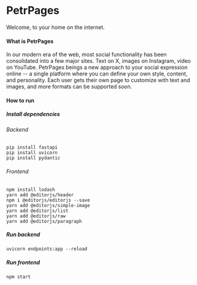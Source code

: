 # PetrPages
Welcome, to your home on the internet.

#### What is PetrPages
In our modern era of the web, most social functionality has been consolidated into a few major sites. Text on X, images on Instagram, video on YouTube.
PetrPages beings a new approach to your social expression online -- a single platform where you can define your own style, content, and personality.
Each user gets their own page to customize with text and images, and more formats can be supported soon.

#### How to run
##### Install dependencies
###### Backend
```
pip install fastapi
pip install uvicorn
pip install pydantic
```

###### Frontend
```
npm install lodash
yarn add @editorjs/header
npm i @editorjs/editorjs --save
yarn add @editorjs/simple-image
yarn add @editorjs/list
yarn add @editorjs/raw
yarn add @editorjs/paragraph
```

##### Run backend
`uvicorn endpoints:app --reload`

##### Run frontend
`npm start`
